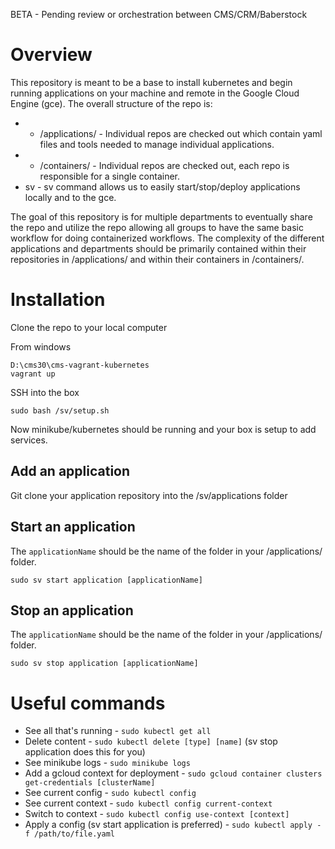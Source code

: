 BETA - Pending review or orchestration between CMS/CRM/Baberstock

# Overview

This repository is meant to be a base to install kubernetes and begin running applications on your machine and remote in the Google Cloud Engine (gce). The overall structure of the repo is:

* - /applications/ - Individual repos are checked out which contain yaml files and tools needed to manage individual applications.
* - /containers/ - Individual repos are checked out, each repo is responsible for a single container.
* sv - sv command allows us to easily start/stop/deploy applications locally and to the gce.

The goal of this repository is for multiple departments to eventually share the repo and utilize the repo allowing all groups to have the same basic workflow for doing containerized workflows. The complexity of the different applications and departments should be primarily contained within their  repositories in /applications/ and within their containers in /containers/.

# Installation

Clone the repo to your local computer

From windows

```
D:\cms30\cms-vagrant-kubernetes
vagrant up
```

SSH into the box

```
sudo bash /sv/setup.sh
```

Now minikube/kubernetes should be running and your box is setup to add services.

## Add an application

Git clone your application repository into the /sv/applications folder

## Start an application

The `applicationName` should be the name of the folder in your /applications/ folder.

```
sudo sv start application [applicationName]
```

## Stop an application

The `applicationName` should be the name of the folder in your /applications/ folder.

```
sudo sv stop application [applicationName]
```

# Useful commands

* See all that's running - `sudo kubectl get all`
* Delete content - `sudo kubectl delete [type] [name]` (sv stop application does this for you)
* See minikube logs - `sudo minikube logs`
* Add a gcloud context for deployment - `sudo gcloud container clusters get-credentials [clusterName]`
* See current config - `sudo kubectl config`
* See current context - `sudo kubectl config current-context`
* Switch to context - `sudo kubectl config use-context [context]`
* Apply a config (sv start application is preferred) - `sudo kubectl apply -f /path/to/file.yaml`